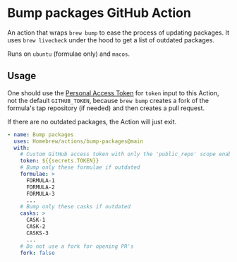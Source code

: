 # Bump packages GitHub Action

An action that wraps `brew bump` to ease the process of updating packages. It uses `brew livecheck` under the hood to get a list of outdated packages.

Runs on `ubuntu` (formulae only) and `macos`.

## Usage

One should use the [Personal Access Token](https://github.com/settings/tokens/new?scopes=public_repo,workflow) for `token` input to this Action,
not the default `GITHUB_TOKEN`, because `brew bump` creates a fork of the formula's tap repository (if needed) and then creates a pull request.

If there are no outdated packages, the Action will just exit.

```yaml
- name: Bump packages
  uses: Homebrew/actions/bump-packages@main
  with:
    # Custom GitHub access token with only the 'public_repo' scope enabled
    token: ${{secrets.TOKEN}}
    # Bump only these formulae if outdated
    formulae: >
      FORMULA-1
      FORMULA-2
      FORMULA-3
      ...
    # Bump only these casks if outdated
    casks: >
      CASK-1
      CASK-2
      CASKS-3
      ...
    # Do not use a fork for opening PR's
    fork: false
```
